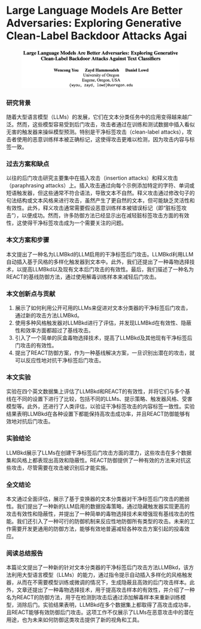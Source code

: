 # Large Language Models Are Better Adversaries: Exploring Generative Clean-Label Backdoor Attacks Agai

<figure><img src="../.gitbook/assets/image (2) (1) (1) (1) (1) (1) (1) (1) (1) (1) (1) (1) (1) (1) (1) (1) (1) (1) (1) (1) (1) (1) (1) (1) (1) (1) (1) (1) (1) (1) (1) (1) (1) (1) (1) (1) (1).png" alt=""><figcaption></figcaption></figure>

### 研究背景

随着大型语言模型（LLMs）的发展，它们在文本分类任务中的应用变得越来越广泛。然而，这些模型容易受到后门攻击，攻击者通过在训练和测试数据中插入看似无害的触发器来操纵模型预测。特别是干净标签攻击（clean-label attacks），攻击者使用的恶意训练样本被正确标记，这使得攻击更难以检测，因为攻击内容与标签一致。

### 过去方案和缺点

以往的后门攻击研究主要集中在插入攻击（insertion attacks）和释义攻击（paraphrasing attacks）上。插入攻击通过向每个示例添加特定的字符、单词或短语触发器，但这些通常不符合语法，导致文本不自然。释义攻击通过修改句子的句法结构或文本风格来进行攻击，虽然产生了更自然的文本，但可能缺乏灵活性和有效性。此外，释义攻击通常需要假设恶意训练样本被错误标记（即“脏标签攻击”），以便成功。然而，许多防御方法已经显示出在减轻脏标签攻击方面的有效性，这使得干净标签攻击成为一个需要关注的问题。

### 本文方案和步骤

本文提出了一种名为LLMBkd的LLM启用的干净标签后门攻击。LLMBkd利用LLM自动插入基于风格的多样化触发器到文本中。此外，我们还提出了一种毒物选择技术，以提高LLMBkd以及现有文本后门攻击的有效性。最后，我们描述了一种名为REACT的基线防御方法，通过使用解毒训练样本来减轻后门攻击。

### 本文创新点与贡献

1. 展示了如何利用公开可用的LLMs来促进对文本分类器的干净标签后门攻击，通过新的攻击方法LLMBkd。
2. 使用多种风格触发器对LLMBkd进行了评估，并发现LLMBkd在有效性、隐蔽性和效率方面都超过了基线攻击。
3. 引入了一个简单的灰盒毒物选择技术，提高了LLMBkd及其他现有干净标签后门攻击的有效性。
4. 提出了REACT防御方案，作为一种基线解决方案，一旦识别出潜在的攻击，就可以反应性地对抗干净标签后门攻击。

### 本文实验

实验在四个英文数据集上评估了LLMBkd和REACT的有效性，并将它们与多个基线在不同的设置下进行了比较，包括不同的LLMs、提示策略、触发器风格、受害模型等。此外，还进行了人类评估，以验证干净标签攻击的内容标签一致性。实验结果表明LLMBkd在各种设置下都能保持高攻击成功率，并且REACT防御能够有效地对抗后门攻击。

### 实验结论

LLMBkd展示了LLMs在创建干净标签后门攻击方面的潜力，这些攻击在多个数据集和风格上都表现出高效和隐蔽性。REACT防御提供了一种有效的方法来对抗这些攻击，尽管需要在攻击被识别后才能实施。

### 全文结论

本文通过全面评估，展示了基于变换器的文本分类器对干净标签后门攻击的脆弱性。我们提出了一种新的LLM启用的数据投毒策略，通过隐藏触发器实现更高的攻击有效性和隐蔽性，并提出了一种简单的毒物选择技术来增强现有基线攻击的性能。我们还引入了一种可行的防御机制来反应性地防御所有类型的攻击。未来的工作需要开发更通用的防御方法，能够有效地普遍减轻各种攻击方案引起的投毒效应。

### 阅读总结报告

本篇论文提出了一种新的针对文本分类器的干净标签后门攻击方法LLMBkd，该方法利用大型语言模型（LLMs）的能力，通过指令提示自动插入多样化的风格触发器，从而在不需要模型训练或微调的情况下，生成隐蔽且高效的后门攻击样本。此外，文章还提出了一种毒物选择技术，用于提高攻击样本的有效性，并介绍了一种名为REACT的防御方法，用于在检测到攻击后通过添加解毒样本来重新训练模型，消除后门。实验结果表明，LLMBkd在多个数据集上都取得了高攻击成功率，且REACT能够有效防御后门攻击。这项工作不仅展示了LLMs在恶意攻击中的潜在用途，也为未来如何防御这类攻击提供了新的视角和工具。
